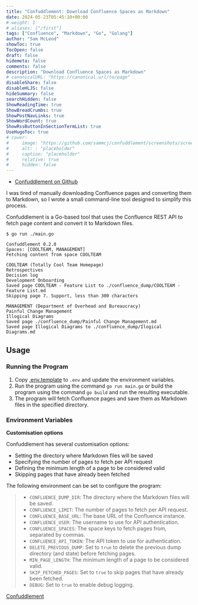 ```yaml
---
title: "Confuddlement: Download Confluence Spaces as Markdown"
date: 2024-05-23T05:45:10+00:00
# weight: 1
# aliases: ["/first"]
tags: ["Confluence", "Markdown", "Go", "Golang"]
author: "Sam McLeod"
showToc: true
TocOpen: false
draft: false
hidemeta: false
comments: false
description: "Download Confluence Spaces as Markdown"
# canonicalURL: "https://canonical.url/to/page"
disableShare: false
disableHLJS: false
hideSummary: false
searchHidden: false
ShowReadingTime: true
ShowBreadCrumbs: true
ShowPostNavLinks: true
ShowWordCount: true
ShowRssButtonInSectionTermList: true
UseHugoToc: true
# cover:
#     image: "https://github.com/sammcj/confuddlement/screenshots/screenshot.png?raw=true" # image path/url
#     alt: : "placeholder"
#     caption: "placeholder"
#     relative: true
#     hidden: false
---
```


- [Confuddlement on Github](https://github.com/sammcj/confuddlement)

I was tired of manually downloading Confluence pages and converting them to Markdown, so I wrote a small command-line tool designed to simplify this process.

Confuddlement is a Go-based tool that uses the Confluence REST API to fetch page content and convert it to Markdown files.

```plain
$ go run ./main.go

Confuddlement 0.2.0
Spaces: [COOLTEAM, MANAGEMENT]
Fetching content from space COOLTEAM

COOLTEAM (Totally Cool Team Homepage)
Retrospectives
Decision log
Development Onboarding
Saved page COOLTEAM - Feature List to ./confluence_dump/COOLTEAM - Feature List.md
Skipping page 7. Support, less than 300 characters

MANAGEMENT (Department of Overhead and Bureaucracy)
Painful Change Management
Illogical Diagrams
Saved page ./confluence_dump/Painful Change Management.md
Saved page Illogical Diagrams to ./confluence_dump/Ilogical Diagrams.md
```

## Usage

### Running the Program

1. Copy [.env.template](.env.template) to `.env` and update the environment variables.
2. Run the program using the command `go run main.go` or build the program using the command `go build` and run the resulting executable.
3. The program will fetch Confluence pages and save them as Markdown files in the specified directory.

<!--more-->

### Environment Variables

**Customisation options**

Confuddlement has several customisation options:

- Setting the directory where Markdown files will be saved
- Specifying the number of pages to fetch per API request
- Defining the minimum length of a page to be considered valid
- Skipping pages that have already been fetched

The following environment can be set to configure the program:

> - `CONFLUENCE_DUMP_DIR`: The directory where the Markdown files will be saved.
> - `CONFLUENCE_LIMIT`: The number of pages to fetch per API request.
> - `CONFLUENCE_BASE_URL`: The base URL of the Confluence instance.
> - `CONFLUENCE_USER`: The username to use for API authentication.
> - `CONFLUENCE_SPACES`: The space keys to fetch pages from, separated by commas.
> - `CONFLUENCE_API_TOKEN`: The API token to use for authentication.
> - `DELETE_PREVIOUS_DUMP`: Set to `true` to delete the previous dump directory (and state) before fetching pages.
> - `MIN_PAGE_LENGTH`: The minimum length of a page to be considered valid.
> - `SKIP_FETCHED_PAGES`: Set to `true` to skip pages that have already been fetched.
> - `DEBUG`: Set to `true` to enable debug logging.

[Confuddlement](https://github.com/sammcj/confuddlement)
